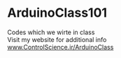 # ArduinoClass101
Codes which we wirte in class <br />
Visit my website for additional info <br />
www.ControlScience.ir/ArduinoClass
